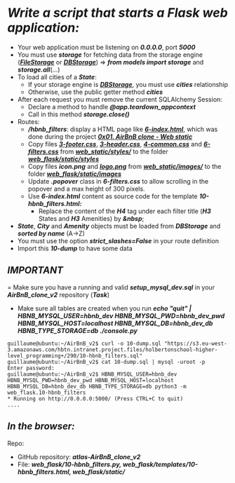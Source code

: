 # ***Write a script that starts a Flask web application:***

- Your web application must be listening on ***0.0.0.0***, port ***5000***
- You must use ***storage*** for fetching data from the storage engine (***[FileStorage](https://github.com/Bmontezuma/atlas-AirBnB_clone_v2/blob/main/models/engine/file_storage.py)*** or ***[DBStorage](https://github.com/Bmontezuma/atlas-AirBnB_clone_v2/blob/main/models/engine/db_storage.py)***) => ***from models import storage*** and ***storage.all***(...)
- To load all cities of a ***State***:
    - If your storage engine is ***[DBStorage](https://github.com/Bmontezuma/atlas-AirBnB_clone_v2/blob/main/models/engine/db_storage.py)***, you must use ***cities*** relationship
    - Otherwise, use the public getter method ***cities***
- After each request you must remove the current SQLAlchemy Session:
    - Declare a method to handle ***@app.teardown_appcontext***
    - Call in this method ***storage.close()***
- Routes:
    - ***/hbnb_filters***: display a HTML page like ***[6-index.html](https://github.com/Bmontezuma/atlas-AirBnB_clone_v2/blob/main/web_static/6-index.html)***, which was done during the project ***[0x01. AirBnB clone - Web static](https://github.com/Bmontezuma/atlas-AirBnB_clone_v2/tree/main/web_static)***
    - Copy files ***[3-footer.css](https://github.com/Bmontezuma/atlas-AirBnB_clone_v2/blob/main/web_static/styles/3-footer.css)***, ***[3-header.css](https://github.com/Bmontezuma/atlas-AirBnB_clone_v2/blob/main/web_static/styles/3-header.css)***, ***[4-common.css](https://github.com/Bmontezuma/atlas-AirBnB_clone_v2/blob/main/web_static/styles/4-common.css)*** and ***[6-filters.css](https://github.com/Bmontezuma/atlas-AirBnB_clone_v2/blob/main/web_static/styles/6-filters.css)*** from ***[web_static/styles/](https://github.com/Bmontezuma/atlas-AirBnB_clone_v2/tree/main/web_static/styles)*** to the folder ***[web_flask/static/styles](https://github.com/Bmontezuma/atlas-AirBnB_clone_v2/tree/main/web_flask/static/styles)***
    - Copy files ***icon.png*** and ***[logo.png](https://github.com/Bmontezuma/atlas-AirBnB_clone_v2/blob/main/web_static/images/logo.png)*** from ***[web_static/images/](https://github.com/Bmontezuma/atlas-AirBnB_clone_v2/tree/main/web_static/images)*** to the folder ***[web_flask/static/images]()***
    - Update ***.popover*** class in ***6-filters.css*** to allow scrolling in the popover and a max height of 300 pixels.
    - Use ***6-index.html*** content as source code for the template ***10-hbnb_filters.html:***
        - Replace the content of the ***H4*** tag under each filter title (***H3*** States and ***H3*** Amenities) by ***&nbsp***;
- ***State***, ***City*** and ***Amenity*** objects must be loaded from ***DBStorage*** and ***sorted by name*** (A->Z)
- You must use the option ***strict_slashes=False*** in your route definition
- Import this ***10-dump*** to have some data

## ***IMPORTANT***

= Make sure you have a running and valid ***setup_mysql_dev.sql*** in your ***AirBnB_clone_v2*** repository (***Task***)
- Make sure all tables are created when you run ***echo "quit" | HBNB_MYSQL_USER=hbnb_dev HBNB_MYSQL_PWD=hbnb_dev_pwd HBNB_MYSQL_HOST=localhost HBNB_MYSQL_DB=hbnb_dev_db HBNB_TYPE_STORAGE=db ./console.py***

```
guillaume@ubuntu:~/AirBnB_v2$ curl -o 10-dump.sql "https://s3.eu-west-3.amazonaws.com/hbtn.intranet.project.files/holbertonschool-higher-level_programming+/290/10-hbnb_filters.sql"
guillaume@ubuntu:~/AirBnB_v2$ cat 10-dump.sql | mysql -uroot -p
Enter password: 
guillaume@ubuntu:~/AirBnB_v2$ HBNB_MYSQL_USER=hbnb_dev HBNB_MYSQL_PWD=hbnb_dev_pwd HBNB_MYSQL_HOST=localhost HBNB_MYSQL_DB=hbnb_dev_db HBNB_TYPE_STORAGE=db python3 -m web_flask.10-hbnb_filters
* Running on http://0.0.0.0:5000/ (Press CTRL+C to quit)
....
```
## ***In the browser:***

   

Repo:

- GitHub repository: ***atlas-AirBnB_clone_v2***
- File: ***web_flask/10-hbnb_filters.py, web_flask/templates/10-hbnb_filters.html, web_flask/static/***

